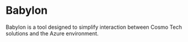 # Babylon

Babylon is a tool designed to simplify interaction between Cosmo Tech solutions and the Azure environment.